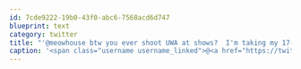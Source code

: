 ```yaml
---
id: 7cde9222-19b0-43f0-abc6-7568acd6d747
blueprint: text
category: twitter
title: "'@meowhouse btw you ever shoot UWA at shows?  I'm taking my 17-55/2.8 with me but can't decide if I should also go umm longer or wider."
caption: '<span class="username username_linked">@<a href="https://twitter.com/meowhouse" title="meowhouse">meowhouse</a></span> btw you ever shoot UWA at shows?  I''m taking my 17-55/2.8 with me but can''t decide if I should also go umm longer or wider.'
---
```

